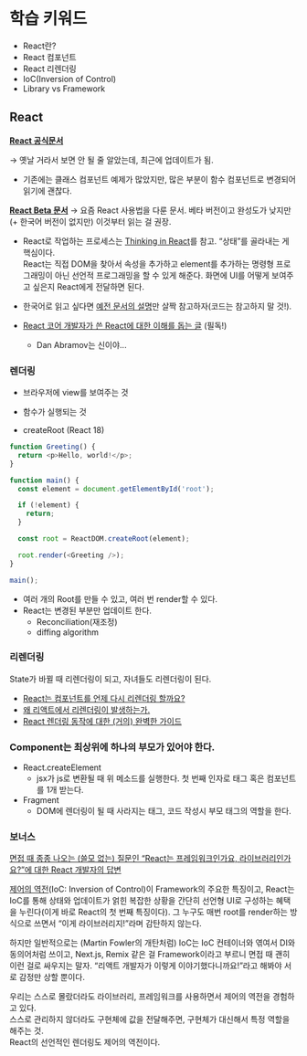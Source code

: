 # 학습 키워드

- React란?
- React 컴포넌트
- React 리렌더링
- IoC(Inversion of Control)
- Library vs Framework

## React

<aside>

[**React 공식문서**](https://ko.reactjs.org/)

→ 옛날 거라서 보면 안 될 줄 알았는데, 최근에 업데이트가 됨.

- 기존에는 클래스 컴포넌트 예제가 많았지만, 많은 부분이 함수 컴포넌트로 변경되어 읽기에 괜찮다.

[**React Beta 문서**](https://beta.reactjs.org/)
→ 요즘 React 사용법을 다룬 문서. 베타 버전이고 완성도가 낮지만 (+ 한국어 버전이 없지만) 이것부터 읽는 걸 권장.

</aside>

- React로 작업하는 프로세스는 [Thinking in React](https://beta.reactjs.org/learn/thinking-in-react)를 참고. “상태”를 골라내는 게 핵심이다.  
  React는 직접 DOM을 찾아서 속성을 추가하고 element를 추가하는 명령형 프로그래밍이 아닌 선언적 프로그래밍을 할 수 있게 해준다. 화면에 UI를 어떻게 보여주고 싶은지 React에게 전달하면 된다.

- 한국어로 읽고 싶다면 [예전 문서의 설명](https://ko.reactjs.org/docs/thinking-in-react.html)만 살짝 참고하자(코드는 참고하지 말 것!).
- [React 코어 개발자가 쓴 React에 대한 이해를 돕는 글](https://overreacted.io/ko/react-as-a-ui-runtime/) (필독!)
  - Dan Abramov는 신이야...

### 렌더링

- 브라우저에 view를 보여주는 것
- 함수가 실행되는 것

- createRoot (React 18)

```ts
function Greeting() {
  return <p>Hello, world!</p>;
}

function main() {
  const element = document.getElementById('root');

  if (!element) {
    return;
  }

  const root = ReactDOM.createRoot(element);

  root.render(<Greeting />);
}

main();
```

- 여러 개의 Root를 만들 수 있고, 여러 번 render할 수 있다.
- React는 변경된 부분만 업데이트 한다.
  - Reconciliation(재조정)
  - diffing algorithm

### 리렌더링

State가 바뀔 때 리렌더링이 되고, 자녀들도 리렌더링이 된다.

- [React는 컴포넌트를 언제 다시 리렌더링 할까요?](https://velog.io/@surim014/react-rerender)
- [왜 리액트에서 리렌더링이 발생하는가.](https://medium.com/@yujso66/%EB%B2%88%EC%97%AD-%EC%99%9C-%EB%A6%AC%EC%95%A1%ED%8A%B8%EC%97%90%EC%84%9C-%EB%A6%AC%EB%A0%8C%EB%8D%94%EB%A7%81%EC%9D%B4-%EB%B0%9C%EC%83%9D%ED%95%98%EB%8A%94%EA%B0%80-74dd239b0063)
- [React 렌더링 동작에 대한 (거의) 완벽한 가이드](https://velog.io/@superlipbalm/blogged-answers-a-mostly-complete-guide-to-react-rendering-behavior)

### Component는 최상위에 하나의 부모가 있어야 한다.

- React.createElement
  - jsx가 js로 변환될 때 위 메소드를 실행한다. 첫 번째 인자로 태그 혹은 컴포넌트를 1개 받는다.
- Fragment
  - DOM에 렌더링이 될 때 사라지는 태그, 코드 작성시 부모 태그의 역할을 한다.

### 보너스

[면접 때 종종 나오는 (쓸모 없는) 질문인 “React는 프레임워크인가요, 라이브러리인가요?”에 대한 React 개발자의 답변](https://twitter.com/trueadm/status/1194567962784653312)

[제어의 역전](https://martinfowler.com/bliki/InversionOfControl.html)(IoC: Inversion of Control)이 Framework의 주요한 특징이고, React는 IoC를 통해 상태와 업데이트가 얽힌 복잡한 상황을 간단히 선언형 UI로 구성하는 혜택을 누린다(이게 바로 React의 첫 번째 특징이다). 그 누구도 매번 root를 render하는 방식으로 쓰면서 “이게 라이브러리지!”라며 감탄하지 않는다.

하지만 일반적으로는 (Martin Fowler의 개탄처럼) IoC는 IoC 컨테이너와 엮여서 DI와 동의어처럼 쓰이고, Next.js, Remix 같은 걸 Framework이라고 부르니 면접 때 괜히 이런 걸로 싸우지는 말자. “리액트 개발자가 이렇게 이야기했다니까요!”라고 해봐야 서로 감정만 상할 뿐이다.

우리는 스스로 몰랐더라도 라이브러리, 프레임워크를 사용하면서 제어의 역전을 경험하고 있다.  
스스로 관리하지 않더라도 구현체에 값을 전달해주면, 구현체가 대신해서 특정 역할을 해주는 것.  
React의 선언적인 렌더링도 제어의 역전이다.
